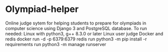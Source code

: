 # Olympiad-helper
Online judge sytem for helping students to prepare for olympiads in computer science using Django 3 and PostgreSQL database.
To run needed: 
  Linux with python3, g++ 8.3.0 or later
  Linux user judge
  Docker and redis
  docker run -d -p 6379:6379 redis
  run python3 -m pip install -r requirements
  run python3 -m manage runserver
